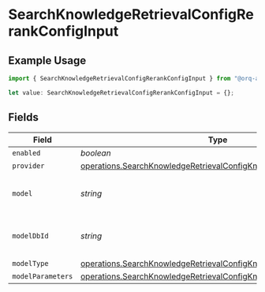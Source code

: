 # SearchKnowledgeRetrievalConfigRerankConfigInput

## Example Usage

```typescript
import { SearchKnowledgeRetrievalConfigRerankConfigInput } from "@orq-ai/node/models/operations";

let value: SearchKnowledgeRetrievalConfigRerankConfigInput = {};
```

## Fields

| Field                                                                                                                                                  | Type                                                                                                                                                   | Required                                                                                                                                               | Description                                                                                                                                            |
| ------------------------------------------------------------------------------------------------------------------------------------------------------ | ------------------------------------------------------------------------------------------------------------------------------------------------------ | ------------------------------------------------------------------------------------------------------------------------------------------------------ | ------------------------------------------------------------------------------------------------------------------------------------------------------ |
| `enabled`                                                                                                                                              | *boolean*                                                                                                                                              | :heavy_minus_sign:                                                                                                                                     | N/A                                                                                                                                                    |
| `provider`                                                                                                                                             | [operations.SearchKnowledgeRetrievalConfigKnowledgeProvider](../../models/operations/searchknowledgeretrievalconfigknowledgeprovider.md)               | :heavy_minus_sign:                                                                                                                                     | N/A                                                                                                                                                    |
| `model`                                                                                                                                                | *string*                                                                                                                                               | :heavy_minus_sign:                                                                                                                                     | The name of the model to use                                                                                                                           |
| `modelDbId`                                                                                                                                            | *string*                                                                                                                                               | :heavy_minus_sign:                                                                                                                                     | The ID of the model in the database                                                                                                                    |
| `modelType`                                                                                                                                            | [operations.SearchKnowledgeRetrievalConfigKnowledgeModelType](../../models/operations/searchknowledgeretrievalconfigknowledgemodeltype.md)             | :heavy_minus_sign:                                                                                                                                     | N/A                                                                                                                                                    |
| `modelParameters`                                                                                                                                      | [operations.SearchKnowledgeRetrievalConfigKnowledgeModelParameters](../../models/operations/searchknowledgeretrievalconfigknowledgemodelparameters.md) | :heavy_minus_sign:                                                                                                                                     | N/A                                                                                                                                                    |
